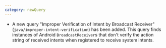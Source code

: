 ```yaml
---
category: newQuery
---
```

* A new query "Improper Verification of Intent by Broadcast Receiver" (`java/improper-intent-verification`) has been added. 
This query finds instances of Android `BroadcastReceiver`s that don't verify the action string of received intents when registered
to receive system intents.